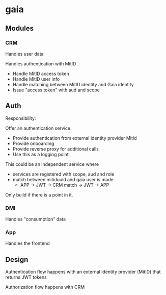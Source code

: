 # gaia

## Modules

### CRM
Handles user data

Handles authentication with MitID 
- Handle MitID access token
- Handle MitID user info
- Handle matching between MitID identity and Gaia identity
- Issue "access token" with aud and scope 

## Auth
Responsibility:

Offer an authentication service.
- Provide authentication from external identity provider MitId
- Provide onboarding 
- Provide reverse proxy for additional calls
- Use this as a logging point


This could be an independent service where 
- services are registered with scope, aud and role
- match between mitiduuid and gaia user is made
    - APP -> JWT -> CRM match -> JWT -> APP


Only build if there is a point in it.


### DMI 
Handles "consumption" data

### App 
Handles the frontend 


## Design

Authentication flow happens with an external identity provider (MitID) that returns JWT tokens

Authorization flow happens with CRM 